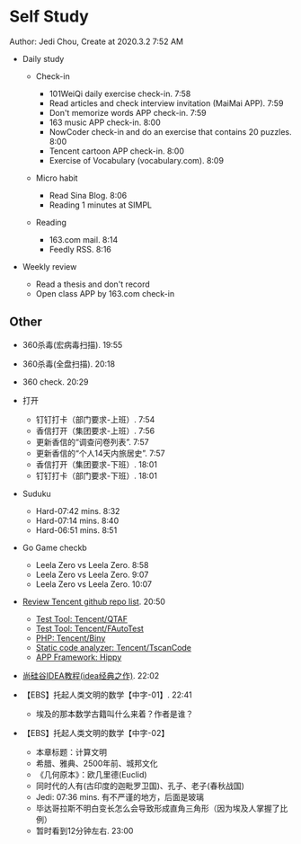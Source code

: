 # Self Study

Author: Jedi Chou, Create at 2020.3.2 7:52 AM

* Daily study
  * Check-in
    * 101WeiQi daily exercise check-in. 7:58
    * Read articles and check interview invitation (MaiMai APP). 7:59
    * Don't memorize words APP check-in. 7:59
    * 163 music APP check-in. 8:00
    * NowCoder check-in and do an exercise that contains 20 puzzles. 8:00
    * Tencent cartoon APP check-in. 8:00
    * Exercise of Vocabulary (vocabulary.com). 8:09

  * Micro habit
    * Read Sina Blog. 8:06
    * Reading 1 minutes at SIMPL

  * Reading
    * 163.com mail. 8:14
    * Feedly RSS. 8:16

* Weekly review
  * Read a thesis and don't record
  * Open class APP by 163.com check-in

## Other

* 360杀毒(宏病毒扫描). 19:55
* 360杀毒(全盘扫描). 20:18
* 360 check. 20:29

* 打开
  * 钉钉打卡（部门要求-上班）. 7:54
  * 香信打开（集团要求-上班）. 7:56
  * 更新香信的“调查问卷列表”. 7:57
  * 更新香信的“个人14天内旅居史”. 7:57
  * 香信打开（集团要求-下班）. 18:01
  * 钉钉打卡（部门要求-下班）. 18:01

* Suduku
  * Hard-07:42 mins. 8:32
  * Hard-07:14 mins. 8:40
  * Hard-06:51 mins. 8:51

* Go Game checkb
  * Leela Zero vs Leela Zero. 8:58
  * Leela Zero vs Leela Zero. 9:07
  * Leela Zero vs Leela Zero. 10:07

* [Review Tencent github repo list](https://github.com/Tencent). 20:50
  * [Test Tool: Tencent/QTAF](https://github.com/Tencent/QTAF)
  * [Test Tool: Tencent/FAutoTest](https://github.com/Tencent/FAutoTest)
  * [PHP: Tencent/Biny](https://github.com/Tencent/Biny)
  * [Static code analyzer: Tencent/TscanCode](https://github.com/Tencent/TscanCode)
  * [APP Framework: Hippy](http://hippyjs.org/#/guide/integration)

* [尚硅谷IDEA教程(idea经典之作)](https://www.bilibili.com/video/av30080993/?p=19&t=719). 22:02
* 【EBS】托起人类文明的数学【中字-01】. 22:41
  * 埃及的那本数学古籍叫什么来着？作者是谁？
* 【EBS】托起人类文明的数学【中字-02】
  * 本章标题：计算文明
  * 希腊、雅典、2500年前、城邦文化
  * 《几何原本》：欧几里德(Euclid)
  * 同时代的人有(古印度的迦毗罗卫国)、孔子、老子(春秋战国)
  * Jedi: 07:36 mins. 有不严谨的地方，后面是玻璃
  * 毕达哥拉斯不明白变长怎么会导致形成直角三角形（因为埃及人掌握了比例）
  * 暂时看到12分钟左右. 23:00


